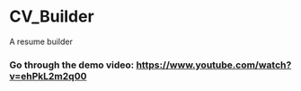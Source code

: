 # CV_Builder
A resume builder
### Go through the demo video: https://www.youtube.com/watch?v=ehPkL2m2q00
